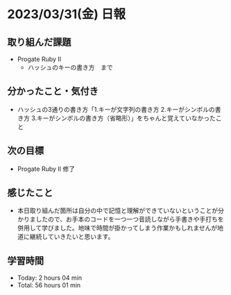 # 2023/03/31(金) 日報
## 取り組んだ課題
- Progate Ruby Ⅱ
  - ハッシュのキーの書き方　まで

## 分かったこと・気付き
- ハッシュの3通りの書き方「1.キーが文字列の書き方 2.キーがシンボルの書き方 3.キーがシンボルの書き方（省略形）」をちゃんと覚えていなかったこと
 
## 次の目標
- Progate Ruby Ⅱ 修了

## 感じたこと
- 本日取り組んだ箇所は自分の中で記憶と理解ができていないということが分かりましたので、お手本のコードを一つ一つ音読しながら手書きや手打ちを併用して学びました。地味で時間が掛かってしまう作業かもしれませんが地道に継続していきたいと思います。
  
## 学習時間
- Today: 2 hours 04 min
- Total: 56 hours 01 min
